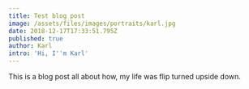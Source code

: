 ```yaml
---
title: Test blog post
image: /assets/files/images/portraits/karl.jpg
date: 2018-12-17T17:33:51.795Z
published: true
author: Karl
intro: 'Hi, I''m Karl'
---
```

This is a blog post all about how, my life was flip turned upside down.
